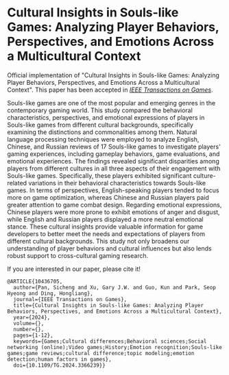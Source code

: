 # Cultural Insights in Souls-like Games: Analyzing Player Behaviors, Perspectives, and Emotions Across a Multicultural Context
Official implementation of "Cultural Insights in Souls-like Games: Analyzing Player Behaviors, Perspectives, and Emotions Across a Multicultural Context". This paper has been accepted in [_IEEE Transactions on Games_](https://ieeexplore.ieee.org/document/10436705).

Souls-like games are one of the most popular and emerging genres in the contemporary gaming world. This study compared the behavioral characteristics, perspectives, and emotional expressions of players in Souls-like games from different cultural backgrounds, specifically examining the distinctions and commonalities among them. Natural language processing techniques were employed to analyze English, Chinese, and Russian reviews of 17 Souls-like games to investigate players' gaming experiences, including gameplay behaviors, game evaluations, and emotional experiences. The findings revealed significant disparities among players from different cultures in all three aspects of their engagement with Souls-like games. Specifically, these players exhibited significant culture-related variations in their behavioral characteristics towards Souls-like games. In terms of perspectives, English-speaking players tended to focus more on game optimization, whereas Chinese and Russian players paid greater attention to game combat design. Regarding emotional expressions, Chinese players were more prone to exhibit emotions of anger and disgust, while English and Russian players displayed a more neutral emotional stance. These cultural insights provide valuable information for game developers to better meet the needs and expectations of players from different cultural backgrounds. This study not only broadens our understanding of player behaviors and cultural influences but also lends robust support to cross-cultural gaming research.

If you are interested in our paper, please cite it!

```
@ARTICLE{10436705,
  author={Pan, Sicheng and Xu, Gary J.W. and Guo, Kun and Park, Seop Hyeong and Ding, Hongliang},
  journal={IEEE Transactions on Games}, 
  title={Cultural Insights in Souls-like Games: Analyzing Player Behaviors, Perspectives, and Emotions Across a Multicultural Context}, 
  year={2024},
  volume={},
  number={},
  pages={1-12},
  keywords={Games;Cultural differences;Behavioral sciences;Social networking (online);Video games;History;Emotion recognition;Souls-like games;game reviews;cultural difference;topic modeling;emotion detection;human factors in games},
  doi={10.1109/TG.2024.3366239}}

```
